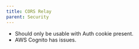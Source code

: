 ```yaml
---
title: CORS Relay
parent: Security
---
```


- Should only be usable with Auth cookie present.
- AWS Cognito has issues. 


